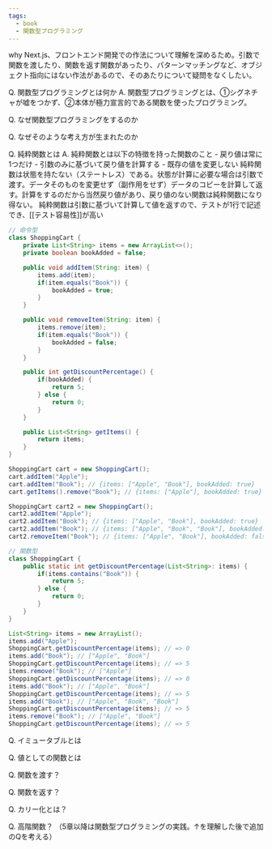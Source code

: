 ```yaml
---
tags:
  - book
  - 関数型プログラミング
---
```

why
	Next.js、フロントエンド開発での作法について理解を深めるため。引数で関数を渡したり、関数を返す関数があったり、パターンマッチングなど、オブジェクト指向にはない作法があるので、そのあたりについて疑問をなくしたい。

Q. 関数型プログラミングとは何か
A. 関数型プログラミングとは、①シグネチャが嘘をつかず、②本体が極力宣言的である関数を使ったプログラミング。

Q. なぜ関数型プログラミングをするのか

Q. なぜそのような考え方が生まれたのか

Q. 純粋関数とは
A. 
	純粋関数とは以下の特徴を持った関数のこと
		- 戻り値は常に1つだけ
		- 引数のみに基づいて戻り値を計算する
		- 既存の値を変更しない
	純粋関数は状態を持たない（ステートレス）である。状態が計算に必要な場合は引数で渡す。データそのものを変更せず（副作用をせず）データのコピーを計算して返す。計算をするのだから当然戻り値があり、戻り値のない関数は純粋関数になり得ない。
	純粋関数は引数に基づいて計算して値を返すので、テストが1行で記述でき、[[テスト容易性]]が高い
```java
// 命令型
class ShoppingCart {
	private List<String> items = new ArrayList<>();
	private boolean bookAdded = false;

	public void addItem(String: item) {
		items.add(item);
		if(item.equals("Book")) {
			bookAdded = true;
		}
	}

	public void removeItem(String: item) {
		items.remove(item);
		if(item.equals("Book")) {
			bookAdded = false;
		}
	}

	public int getDiscountPercentage() {
		if(bookAdded) {
			return 5;
		} else {
			return 0;
		}
	}

	public List<String> getItems() {
		return items;
	}
}

ShoppingCart cart = new ShoppingCart();
cart.addItem("Apple");
cart.addItem("Book"); // {items: ["Apple", "Book"], bookAdded: true}
cart.getItems().remove("Book"); // {items: ["Apple"], bookAdded: true} bookAddedがtrueのままになり、データ不整合

ShoppingCart cart2 = new ShoppingCart();
cart2.addItem("Apple");
cart2.addItem("Book"); // {items: ["Apple", "Book"], bookAdded: true}
cart2.addItem("Book"); // {items: ["Apple", "Book", "Book"], bookAdded: true}
cart2.removeItem("Book"); // {items: ["Apple", "Book"], bookAdded: false} bookAddedがfalseになり、データ不整合

// 関数型
class ShoppingCart {
	public static int getDiscountPercentage(List<String>: items) {
		if(items.contains("Book")) {
			return 5;
		} else {
			return 0;
		}
	}
}

List<String> items = new ArrayList();
items.add("Apple");
ShoppingCart.getDiscountPercentage(items); // => 0
items.add("Book"); // ["Apple", "Book"]
ShoppingCart.getDiscountPercentage(items); // => 5
items.remove("Book"); // ["Apple"]
ShoppingCart.getDiscountPercentage(items); // => 0
items.add("Book"); // ["Apple", "Book"]
ShoppingCart.getDiscountPercentage(items); // => 5
items.add("Book"); // ["Apple", "Book", "Book"]
ShoppingCart.getDiscountPercentage(items); // => 5
items.remove("Book"); // ["Apple", "Book"]
ShoppingCart.getDiscountPercentage(items); // => 5
```

Q. イミュータブルとは

Q. 値としての関数とは

Q. 関数を渡す？

Q. 関数を返す？

Q. カリー化とは？

Q. 高階関数？
（5章以降は関数型プログラミングの実践。↑を理解した後で追加のQを考える）